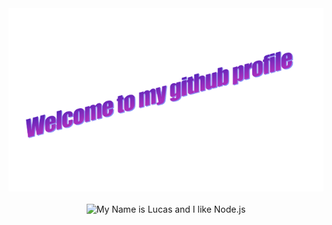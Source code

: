 <!-- "Hero" Header -->
<div align="center">
  <img src="assets/images/greetingsEveryone.png" style="max-width: 100%;" alt="Welcome to my Github Profile" />
  <br />
  <br />
  <img height="50" alt="My Name is Lucas and I like Node.js" src="images/personal_note.svg" />
  <br />
  <br />

</div>

<!--
**LucasGomes98/LucasGomes98** is a ✨ _special_ ✨ repository because its `README.md` (this file) appears on your GitHub profile.

Here are some ideas to get you started:

- 🔭 I’m currently working on ...
- 🌱 I’m currently learning ...
- 👯 I’m looking to collaborate on ...
- 🤔 I’m looking for help with ...
- 💬 Ask me about ...
- 📫 How to reach me: ...
- 😄 Pronouns: ...
- ⚡ Fun fact: ...
-->
